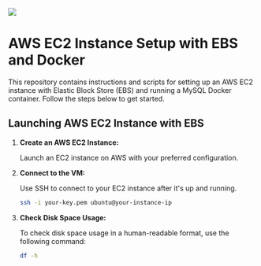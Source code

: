 ﻿![](image.png)

# AWS EC2 Instance Setup with EBS and Docker

This repository contains instructions and scripts for setting up an AWS EC2 instance with Elastic Block Store (EBS) and running a MySQL Docker container. Follow the steps below to get started.

## Launching AWS EC2 Instance with EBS

1. **Create an AWS EC2 Instance:**

   Launch an EC2 instance on AWS with your preferred configuration.

2. **Connect to the VM:**

   Use SSH to connect to your EC2 instance after it's up and running.

   ```bash
   ssh -i your-key.pem ubuntu@your-instance-ip
   ```
3. **Check Disk Space Usage:**

   To check disk space usage in a human-readable format, use the following command:
   ```bash
   df -h
   ```




